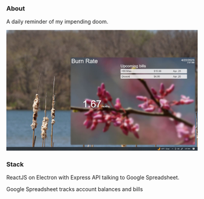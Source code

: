 ### About

A daily reminder of my impending doom.

<img src="readme__burn-rate-app.JPG"/>

### Stack

ReactJS on Electron with Express API talking to Google Spreadsheet.

Google Spreadsheet tracks account balances and bills
